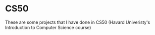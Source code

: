 # CS50
These are some projects that I have done in CS50 (Havard Univeristy's Introduction to Computer Science course)
